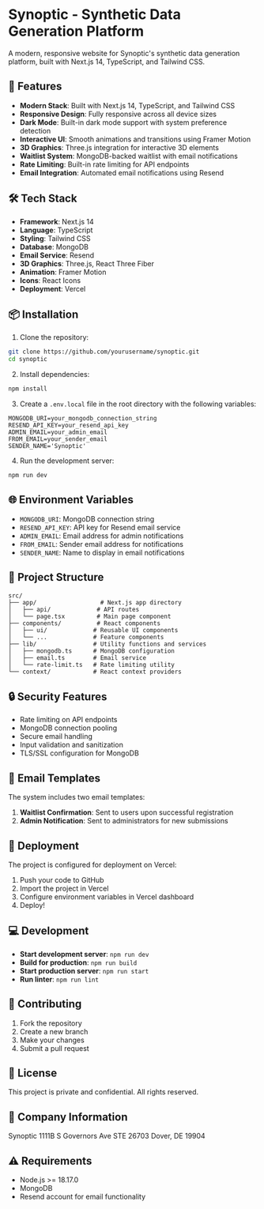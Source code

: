 # Synoptic - Synthetic Data Generation Platform

A modern, responsive website for Synoptic's synthetic data generation platform, built with Next.js 14, TypeScript, and Tailwind CSS.

## 🚀 Features

- **Modern Stack**: Built with Next.js 14, TypeScript, and Tailwind CSS
- **Responsive Design**: Fully responsive across all device sizes
- **Dark Mode**: Built-in dark mode support with system preference detection
- **Interactive UI**: Smooth animations and transitions using Framer Motion
- **3D Graphics**: Three.js integration for interactive 3D elements
- **Waitlist System**: MongoDB-backed waitlist with email notifications
- **Rate Limiting**: Built-in rate limiting for API endpoints
- **Email Integration**: Automated email notifications using Resend

## 🛠️ Tech Stack

- **Framework**: Next.js 14
- **Language**: TypeScript
- **Styling**: Tailwind CSS
- **Database**: MongoDB
- **Email Service**: Resend
- **3D Graphics**: Three.js, React Three Fiber
- **Animation**: Framer Motion
- **Icons**: React Icons
- **Deployment**: Vercel

## 📦 Installation

1. Clone the repository:
```bash
git clone https://github.com/yourusername/synoptic.git
cd synoptic
```

2. Install dependencies:
```bash
npm install
```

3. Create a `.env.local` file in the root directory with the following variables:
```env
MONGODB_URI=your_mongodb_connection_string
RESEND_API_KEY=your_resend_api_key
ADMIN_EMAIL=your_admin_email
FROM_EMAIL=your_sender_email
SENDER_NAME='Synoptic'
```

4. Run the development server:
```bash
npm run dev
```

## 🌐 Environment Variables

- `MONGODB_URI`: MongoDB connection string
- `RESEND_API_KEY`: API key for Resend email service
- `ADMIN_EMAIL`: Email address for admin notifications
- `FROM_EMAIL`: Sender email address for notifications
- `SENDER_NAME`: Name to display in email notifications

## 📁 Project Structure

```
src/
├── app/                  # Next.js app directory
│   ├── api/             # API routes
│   └── page.tsx         # Main page component
├── components/          # React components
│   ├── ui/             # Reusable UI components
│   └── ...             # Feature components
├── lib/                # Utility functions and services
│   ├── mongodb.ts      # MongoDB configuration
│   ├── email.ts        # Email service
│   └── rate-limit.ts   # Rate limiting utility
└── context/            # React context providers
```

## 🔒 Security Features

- Rate limiting on API endpoints
- MongoDB connection pooling
- Secure email handling
- Input validation and sanitization
- TLS/SSL configuration for MongoDB

## 📧 Email Templates

The system includes two email templates:
1. **Waitlist Confirmation**: Sent to users upon successful registration
2. **Admin Notification**: Sent to administrators for new submissions

## 🚀 Deployment

The project is configured for deployment on Vercel:

1. Push your code to GitHub
2. Import the project in Vercel
3. Configure environment variables in Vercel dashboard
4. Deploy!

## 💻 Development

- **Start development server**: `npm run dev`
- **Build for production**: `npm run build`
- **Start production server**: `npm run start`
- **Run linter**: `npm run lint`

## 🤝 Contributing

1. Fork the repository
2. Create a new branch
3. Make your changes
4. Submit a pull request

## 📄 License

This project is private and confidential. All rights reserved.

## 🏢 Company Information

Synoptic
1111B S Governors Ave STE 26703
Dover, DE 19904

## ⚠️ Requirements

- Node.js >= 18.17.0
- MongoDB
- Resend account for email functionality
